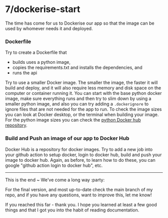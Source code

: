 # 7/dockerise-start

The time has come for us to Dockerise our app so that the image can be used by whomever needs it and deployed.

### Dockerfile

Try to create a Dockerfile that

- builds uses a python image,
- copies the requirements.txt and installs the dependencies, and
- runs the api

Try to use a smaller Docker image. The smaller the image, the faster it will build and deploy, and it will also require less memory and disk space on the computer or container running it. You can start with the base python docker image, make sure everything runs and then try to slim down by using a smaller python image, and also you can try adding a `.dockerignore` to ignore files that are not needed for the app to run. To check the image sizes you can look at Docker desktop, or the terminal when building your image. For the python image sizes you can check the [python Docker hub repository](https://hub.docker.com/_/python/tags).

### Build and Push an image of our app to Docker Hub

Docker Hub is a repository for docker images. Try to add a new job into your github action to setup docker, login to docker hub, build and push your image to docker hub. Again, as before, to learn how to do these, you can google "github action login to docker hub", etc.

----------------

This is the end ~ We've come a long way :party:

For the final version, and most up-to-date check the main branch of my repo, and if you have any questions, want to improve this, let me know!

If you reached this far - thank you. I hope you learned at least a few good things and that I got you into the habit of reading documentation.
